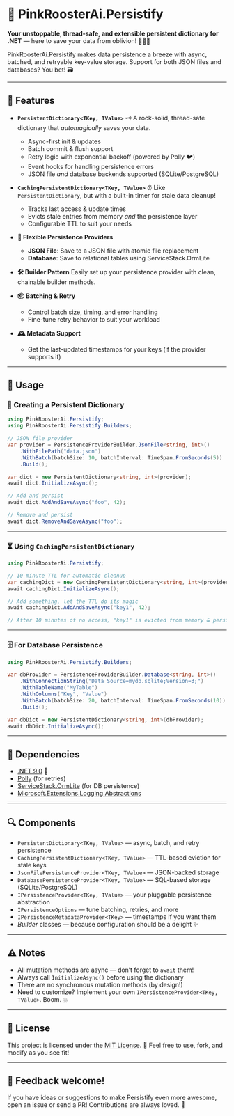 # 🐓 PinkRoosterAi.Persistify

**Your unstoppable, thread-safe, and extensible persistent dictionary for .NET** — here to save your data from oblivion! 🦸‍♂️✨

PinkRoosterAi.Persistify makes data persistence a breeze with async, batched, and retryable key-value storage. Support for both JSON files and databases? You bet! 🗃️

---

## 🚀 Features

* **`PersistentDictionary<TKey, TValue>`** 🗝️
  A rock-solid, thread-safe dictionary that *automagically* saves your data.

  * Async-first init & updates
  * Batch commit & flush support
  * Retry logic with exponential backoff (powered by Polly 🐦)
  * Event hooks for handling persistence errors
  * JSON file *and* database backends supported (SQLite/PostgreSQL)

* **`CachingPersistentDictionary<TKey, TValue>`** ⏰
  Like `PersistentDictionary`, but with a built-in timer for stale data cleanup!

  * Tracks last access & update times
  * Evicts stale entries from memory *and* the persistence layer
  * Configurable TTL to suit your needs

* **🧩 Flexible Persistence Providers**

  * **JSON File**: Save to a JSON file with atomic file replacement
  * **Database**: Save to relational tables using ServiceStack.OrmLite

* **🛠️ Builder Pattern**
  Easily set up your persistence provider with clean, chainable builder methods.

* **📦 Batching & Retry**

  * Control batch size, timing, and error handling
  * Fine-tune retry behavior to suit your workload

* **🕰️ Metadata Support**

  * Get the last-updated timestamps for your keys (if the provider supports it)

---

## 📝 Usage

### 🍰 Creating a Persistent Dictionary

```csharp
using PinkRoosterAi.Persistify;
using PinkRoosterAi.Persistify.Builders;

// JSON file provider
var provider = PersistenceProviderBuilder.JsonFile<string, int>()
    .WithFilePath("data.json")
    .WithBatch(batchSize: 10, batchInterval: TimeSpan.FromSeconds(5))
    .Build();

var dict = new PersistentDictionary<string, int>(provider);
await dict.InitializeAsync();

// Add and persist
await dict.AddAndSaveAsync("foo", 42);

// Remove and persist
await dict.RemoveAndSaveAsync("foo");
```

---

### ⏳ Using `CachingPersistentDictionary`

```csharp
using PinkRoosterAi.Persistify;

// 10-minute TTL for automatic cleanup
var cachingDict = new CachingPersistentDictionary<string, int>(provider, TimeSpan.FromMinutes(10));
await cachingDict.InitializeAsync();

// Add something, let the TTL do its magic
await cachingDict.AddAndSaveAsync("key1", 42);

// After 10 minutes of no access, "key1" is evicted from memory & persistence
```

---

### 🗄️ For Database Persistence

```csharp
using PinkRoosterAi.Persistify.Builders;

var dbProvider = PersistenceProviderBuilder.Database<string, int>()
    .WithConnectionString("Data Source=mydb.sqlite;Version=3;")
    .WithTableName("MyTable")
    .WithColumns("Key", "Value")
    .WithBatch(batchSize: 20, batchInterval: TimeSpan.FromSeconds(10))
    .Build();

var dbDict = new PersistentDictionary<string, int>(dbProvider);
await dbDict.InitializeAsync();
```

---

## 🧩 Dependencies

* [.NET 9.0](https://dotnet.microsoft.com/) 🦾
* [Polly](https://github.com/App-vNext/Polly) (for retries)
* [ServiceStack.OrmLite](https://github.com/ServiceStack/ServiceStack.OrmLite) (for DB persistence)
* [Microsoft.Extensions.Logging.Abstractions](https://www.nuget.org/packages/Microsoft.Extensions.Logging.Abstractions)

---

## 🔍 Components

* `PersistentDictionary<TKey, TValue>` — async, batch, and retry persistence
* `CachingPersistentDictionary<TKey, TValue>` — TTL-based eviction for stale keys
* `JsonFilePersistenceProvider<TKey, TValue>` — JSON-backed storage
* `DatabasePersistenceProvider<TKey, TValue>` — SQL-based storage (SQLite/PostgreSQL)
* `IPersistenceProvider<TKey, TValue>` — your pluggable persistence abstraction
* `IPersistenceOptions` — tune batching, retries, and more
* `IPersistenceMetadataProvider<TKey>` — timestamps if you want them
* *Builder* classes — because configuration should be a delight ✨

---

## ⚠️ Notes

* All mutation methods are async — don’t forget to `await` them!
* Always call `InitializeAsync()` before using the dictionary
* There are no synchronous mutation methods (by design!)
* Need to customize? Implement your own `IPersistenceProvider<TKey, TValue>`. Boom. 💥

---

## 📄 License

This project is licensed under the [MIT License](https://opensource.org/licenses/MIT). 🪪 Feel free to use, fork, and modify as you see fit!

---

## 👋 Feedback welcome!

If you have ideas or suggestions to make Persistify even more awesome, open an issue or send a PR! Contributions are always loved. 💖

